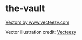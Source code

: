 # the-vault

 <a target="_blank" href="https://www.Vecteezy.com/">Vectors by www.vecteezy.com</a> 
 
 Vector illustration credit: <a rel="nofollow" href="https://www.Vecteezy.com/">Vecteezy</a>

